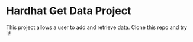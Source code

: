 # Hardhat Get Data Project

This project allows a user to add and retrieve data. Clone this repo and try it!
